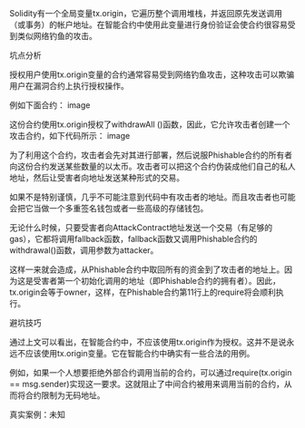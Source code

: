 Solidity有一个全局变量tx.origin，它遍历整个调用堆栈，并返回原先发送调用（或事务）的帐户地址。在智能合约中使用此变量进行身份验证会使合约很容易受到类似网络钓鱼的攻击。

坑点分析

授权用户使用tx.origin变量的合约通常容易受到网络钓鱼攻击，这种攻击可以欺骗用户在漏洞合约上执行授权操作。

例如下面合约：
image

这份合约使用tx.origin授权了withdrawAll ()函数，因此，它允许攻击者创建一个攻击合约，如下代码所示：
image

为了利用这个合约，攻击者会先对其进行部署，然后说服Phishable合约的所有者向这份合约发送某些数量的以太币。攻击者可以把这个合约伪装成他们自己的私人地址，然后让受害者向地址发送某种形式的交易。

如果不是特别谨慎，几乎不可能注意到代码中有攻击者的地址。而且攻击者也可能会把它当做一个多重签名钱包或者一些高级的存储钱包。

无论什么时候，只要受害者向AttackContract地址发送一个交易（有足够的gas），它都将调用fallback函数，fallback函数又调用Phishable合约的withdrawal()函数，调用参数为attacker。

这样一来就会造成，从Phishable合约中取回所有的资金到了攻击者的地址上。因为这是受害者第一个初始化调用的地址（即Phishable合约的拥有者）。因此，tx.origin会等于owner，这样，在Phishable合约第11行上的require将会顺利执行。

避坑技巧

通过上文可以看出，在智能合约中，不应该使用tx.origin作为授权。这并不是说永远不应该使用tx.origin变量。它在智能合约中确实有一些合法的用例。

例如，如果一个人想要拒绝外部合约调用当前的合约，可以通过require(tx.origin == msg.sender)实现这一要求。这就阻止了中间合约被用来调用当前的合约，从而将合约限制为无码地址。

真实案例：未知


